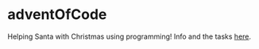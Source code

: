 # adventOfCode

Helping Santa with Christmas using programming! Info and the tasks [here](adventofcode.com).
